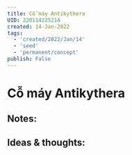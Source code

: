 ```yaml
---
title: Cỗ máy Antikythera
UID: 220114225214
created: 14-Jan-2022
tags:
  - 'created/2022/Jan/14'
  - 'seed'
  - 'permanent/concept'
publish: False
---
```

# Cỗ máy Antikythera

## Notes:


## Ideas & thoughts:


